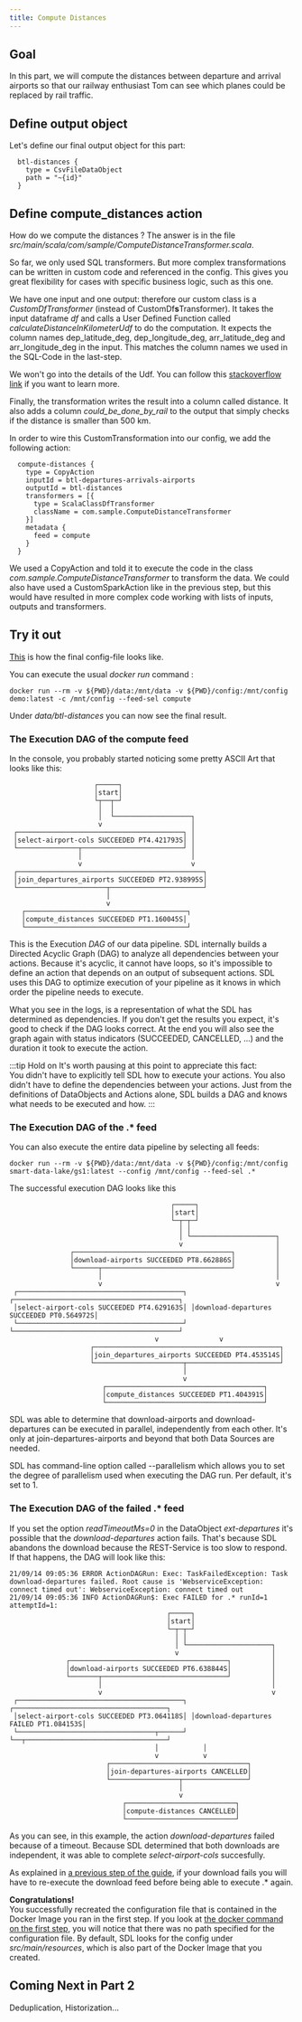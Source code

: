 ```yaml
---
title: Compute Distances
---
```


## Goal

In this part, we will compute the distances between departure and arrival airports
so that our railway enthusiast Tom can see which planes could be replaced by rail traffic.


## Define output object
Let's define our final output object for this part:

      btl-distances {
        type = CsvFileDataObject
        path = "~{id}"
      }


## Define compute_distances action

How do we compute the distances ? 
The answer is in the file *src/main/scala/com/sample/ComputeDistanceTransformer.scala*.

So far, we only used SQL transformers. 
But more complex transformations can be written in custom code and referenced in the config.
This gives you great flexibility for cases with specific business logic, such as this one.

We have one input and one output: therefore our custom class is a *CustomDfTransformer* (instead of CustomDf**s**Transformer).
It takes the input dataframe *df* and calls a User Defined Function called *calculateDistanceInKilometerUdf*
to do the computation.
It expects the column names dep_latitude_deg, dep_longitude_deg, arr_latitude_deg and arr_longitude_deg in the input.
This matches the column names we used in the SQL-Code in the last-step.

We won't go into the details of the Udf. 
You can follow this [stackoverflow link](https://stackoverflow.com/questions/27928/calculate-distance-between-two-latitude-longitude-points-haversine-formula)
if you want to learn more.

Finally, the transformation writes the result into a column called distance.
It also adds a column *could_be_done_by_rail* to the output that simply checks if the distance is smaller than 500 km.

In order to wire this CustomTransformation into our config, we add the following action:

      compute-distances {
        type = CopyAction
        inputId = btl-departures-arrivals-airports
        outputId = btl-distances
        transformers = [{
          type = ScalaClassDfTransformer
          className = com.sample.ComputeDistanceTransformer
        }]
        metadata {
          feed = compute
        }
      }

We used a CopyAction and told it to execute the code in the class *com.sample.ComputeDistanceTransformer* to transform the data.
We could also have used a CustomSparkAction like in the previous step, 
but this would have resulted in more complex code working with lists of inputs, outputs and transformers.


## Try it out

[This](config-examples/application-compute-part1-final.conf) is how the final config-file looks like.

You can execute the usual *docker run* command :

    docker run --rm -v ${PWD}/data:/mnt/data -v ${PWD}/config:/mnt/config demo:latest -c /mnt/config --feed-sel compute

Under *data/btl-distances* you can now see the final result. 

### The Execution DAG of the compute feed

In the console, you probably started noticing some pretty ASCII Art that looks like this:

                         ┌─────┐
                         │start│
                         └┬──┬─┘
                          │  │
                          │  └───────────────────┐
                          v                      │
     ┌─────────────────────────────────────────┐ │
     │select-airport-cols SUCCEEDED PT4.421793S│ │
     └───────────────┬─────────────────────────┘ │
                     │                           │
                     v                           v
     ┌──────────────────────────────────────────────┐
     │join_departures_airports SUCCEEDED PT2.938995S│
     └──────────────────────┬───────────────────────┘
                            │
                            v
       ┌────────────────────────────────────────┐
       │compute_distances SUCCEEDED PT1.160045S│
       └────────────────────────────────────────┘

This is the Execution *DAG* of our data pipeline. 
SDL internally builds a Directed Acyclic Graph (DAG) to analyze all dependencies between your actions. 
Because it's acyclic, it cannot have loops, so it's impossible to define an action that depends on an output of subsequent actions.
SDL uses this DAG to optimize execution of your pipeline as it knows in which order the pipeline needs to execute.

What you see in the logs, is a representation of what the SDL has determined as dependencies.
If you don't get the results you expect, it's good to check if the DAG looks correct.
At the end you will also see the graph again with status indicators (SUCCEEDED, CANCELLED, ...) and the duration it took to execute the action.

:::tip Hold on
It's worth pausing at this point to appreciate this fact:  
You didn't have to explicitly tell SDL how to execute your actions.
You also didn't have to define the dependencies between your actions.
Just from the definitions of DataObjects and Actions alone, SDL builds a DAG and knows what needs to be executed and how.
:::


### The Execution DAG of the .* feed

You can also execute the entire data pipeline by selecting all feeds:
        
    docker run --rm -v ${PWD}/data:/mnt/data -v ${PWD}/config:/mnt/config smart-data-lake/gs1:latest --config /mnt/config --feed-sel .*

The successful execution DAG looks like this

                                            ┌─────┐
                                            │start│
                                            └─┬─┬─┘
                                              │ │
                                              │ └─────────────────────┐
                                              v                       │
                   ┌───────────────────────────────────────┐          │
                   │download-airports SUCCEEDED PT8.662886S│          │
                   └──────┬────────────────────────────────┘          │
                          │                                           │
                          v                                           v
     ┌─────────────────────────────────────────┐ ┌─────────────────────────────────────────┐
     │select-airport-cols SUCCEEDED PT4.629163S│ │download-departures SUCCEEDED PT0.564972S│
     └─────────────────────────────────────────┘ └─────────────────────────────────────────┘                                      
                                        v               v
                        ┌──────────────────────────────────────────────┐
                        │join_departures_airports SUCCEEDED PT4.453514S│
                        └──────────────────────┬───────────────────────┘
                                               │
                                               v
                           ┌───────────────────────────────────────┐
                           │compute_distances SUCCEEDED PT1.404391S│
                           └───────────────────────────────────────┘

SDL was able to determine that download-airports and download-departures can be executed in parallel,
independently from each other. It's only at join-departures-airports and beyond that both Data Sources are needed.

SDL has command-line option called --parallelism which allows you to set the degree of parallelism used when executing the DAG run.
Per default, it's set to 1.


### The Execution DAG of the failed .* feed

If you set the option *readTimeoutMs=0* in the DataObject *ext-departures*  it's possible that the *download-departures* action fails.
That's because SDL abandons the download because the REST-Service is too slow to respond.
If that happens, the DAG will look like this:

    21/09/14 09:05:36 ERROR ActionDAGRun: Exec: TaskFailedException: Task download-departures failed. Root cause is 'WebserviceException: connect timed out': WebserviceException: connect timed out
    21/09/14 09:05:36 INFO ActionDAGRun$: Exec FAILED for .* runId=1 attemptId=1:
                                           ┌─────┐
                                           │start│
                                           └─┬─┬─┘
                                             │ │
                                             │ └─────────────────────┐
                                             v                       │
                  ┌───────────────────────────────────────┐          │
                  │download-airports SUCCEEDED PT6.638844S│          │
                  └───────┬───────────────────────────────┘          │
                          │                                          │
                          v                                          v
     ┌─────────────────────────────────────────┐ ┌──────────────────────────────────────┐
     │select-airport-cols SUCCEEDED PT3.064118S│ │download-departures FAILED PT1.084153S│
     └──────────────────────────────────┬──────┘ └──┬───────────────────────────────────┘
                                        │           │
                                        v           v
                            ┌──────────────────────────────────┐
                            │join-departures-airports CANCELLED│
                            └─────────────────┬────────────────┘
                                              │
                                              v
                                ┌───────────────────────────┐
                                │compute-distances CANCELLED│
                                └───────────────────────────┘

As you can see, in this example, the action *download-departures* failed because of a timeout.
Because SDL determined that both downloads are independent, it was able to complete *select-airport-cols* succesfully.

As explained in [a previous step of the guide](select-columns#more-on-feeds),
if your download fails you will have to re-execute the download feed before being able to execute
.* again.


**Congratulations!**  
You successfully recreated the configuration file that is contained in the Docker Image you ran in the first step.
If you look at [the docker command on the first step](setup.md), you will notice that there was no path specified for the configuration file.
By default, SDL looks for the config under *src/main/resources*, which is also part of the Docker Image that you created.


## Coming Next in Part 2
Deduplication, Historization...
